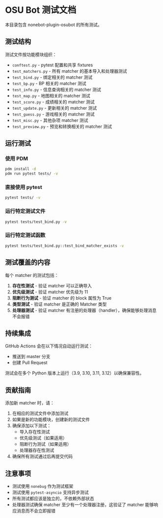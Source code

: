 # OSU Bot 测试文档

本目录包含 nonebot-plugin-osubot 的所有测试。

## 测试结构

测试文件按功能模块组织：

- `conftest.py` - pytest 配置和共享 fixtures
- `test_matchers.py` - 所有 matcher 的基本导入和处理器测试
- `test_bind.py` - 绑定相关的 matcher 测试
- `test_bp.py` - BP 相关的 matcher 测试
- `test_info.py` - 信息查询相关的 matcher 测试
- `test_map.py` - 地图相关的 matcher 测试
- `test_score.py` - 成绩相关的 matcher 测试
- `test_update.py` - 更新相关的 matcher 测试
- `test_guess.py` - 游戏相关的 matcher 测试
- `test_misc.py` - 其他杂项 matcher 测试
- `test_preview.py` - 预览和转换相关的 matcher 测试

## 运行测试

### 使用 PDM

```bash
pdm install -d
pdm run pytest tests/ -v
```

### 直接使用 pytest

```bash
pytest tests/ -v
```

### 运行特定测试文件

```bash
pytest tests/test_bind.py -v
```

### 运行特定测试函数

```bash
pytest tests/test_bind.py::test_bind_matcher_exists -v
```

## 测试覆盖的内容

每个 matcher 的测试包括：

1. **存在性测试** - 验证 matcher 可以正确导入
2. **优先级测试** - 验证 matcher 优先级为 11
3. **阻断行为测试** - 验证 matcher 的 block 属性为 True
4. **类型测试** - 验证 matcher 是正确的 Matcher 类型
5. **处理器测试** - 验证 matcher 有注册的处理器（handler），确保能够处理消息不会报错

## 持续集成

GitHub Actions 会在以下情况自动运行测试：

- 推送到 master 分支
- 创建 Pull Request

测试会在多个 Python 版本上运行（3.9, 3.10, 3.11, 3.12）以确保兼容性。

## 贡献指南

添加新 matcher 时，请：

1. 在相应的测试文件中添加测试
2. 如果是新的功能模块，创建新的测试文件
3. 确保添加以下测试：
   - 导入存在性测试
   - 优先级测试（如果适用）
   - 阻断行为测试（如果适用）
   - 处理器存在性测试
4. 确保所有测试通过后再提交代码

## 注意事项

- 测试使用 `nonebug` 作为测试框架
- 测试使用 `pytest-asyncio` 支持异步测试
- 所有测试都应该是独立的，不依赖外部状态
- 处理器测试确保 matcher 至少有一个处理器注册，这验证了 matcher 能够响应消息而不会立即报错
